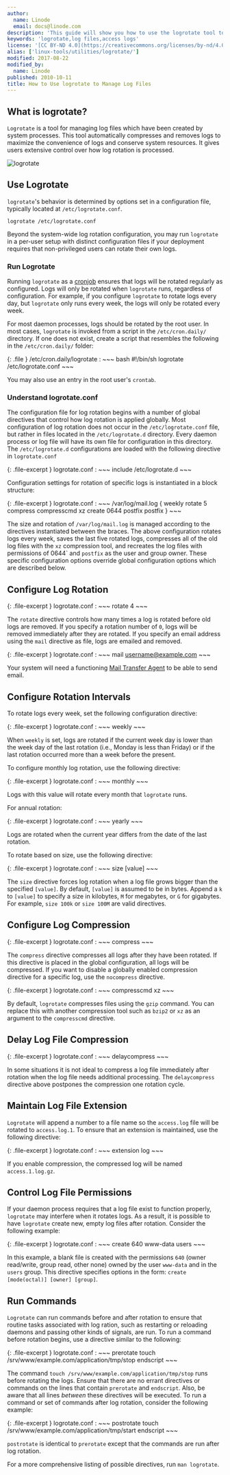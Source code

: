 ```yaml
---
author:
  name: Linode
  email: docs@linode.com
description: 'This guide will show you how to use the logrotate tool to manage logfiles.'
keywords: 'logrotate,log files,access logs'
license: '[CC BY-ND 4.0](https://creativecommons.org/licenses/by-nd/4.0)'
alias: ['linux-tools/utilities/logrotate/']
modified: 2017-08-22
modified_by:
  name: Linode
published: 2010-10-11
title: How to Use logrotate to Manage Log Files
---
```


## What is logrotate?

`Logrotate` is a tool for managing log files which have been created by system processes. This tool automatically compresses and removes logs to maximize the convenience of logs and conserve system resources. It gives users extensive control over how log rotation is processed.

![logrotate](/docs/assets/logrotate.jpg)

## Use Logrotate

`logrotate`'s behavior is determined by options set in a configuration file, typically located at `/etc/logrotate.conf`.

    logrotate /etc/logrotate.conf

Beyond the system-wide log rotation configuration, you may run `logrotate` in a per-user setup with distinct configuration files if your deployment requires that non-privileged users can rotate their own logs.

### Run Logrotate

Running `logrotate` as a [cronjob](/docs/tools-reference/tools/schedule-tasks-with-cron) ensures that logs will be rotated regularly as configured. Logs will only be rotated when `logrotate` runs, regardless of configuration. For example, if you configure `logrotate` to rotate logs every day, but `logrotate` only runs every week, the logs will only be rotated every week.

For most daemon processes, logs should be rotated by the root user. In most cases, `logrotate` is invoked from a script in the `/etc/cron.daily/` directory. If one does not exist, create a script that resembles the following in the `/etc/cron.daily/` folder:

{: .file }
/etc/cron.daily/logrotate
:   ~~~ bash
    #!/bin/sh
    logrotate /etc/logrotate.conf
    ~~~

You may also use an entry in the root user's `crontab`.

### Understand logrotate.conf

The configuration file for log rotation begins with a number of global directives that control how log rotation is applied globally. Most configuration of log rotation does not occur in the `/etc/logrotate.conf` file, but rather in files located in the `/etc/logrotate.d` directory. Every daemon process or log file will have its own file for configuration in this directory. The `/etc/logrotate.d` configurations are loaded with the following directive in `logrotate.conf`

{: .file-excerpt }
logrotate.conf
:   ~~~
    include /etc/logrotate.d
    ~~~

Configuration settings for rotation of specific logs is instantiated in a block structure:

{: .file-excerpt }
logrotate.conf
:   ~~~
    /var/log/mail.log {
      weekly
      rotate 5
      compress
      compresscmd xz
      create 0644 postfix postfix
    }
    ~~~

The size and rotation of `/var/log/mail.log` is managed according to the directives instantiated between the braces. The above configuration rotates logs every week, saves the last five rotated logs, compresses all of the old log files with the `xz` compression tool, and recreates the log files with permissions of 0644\` and `postfix` as the user and group owner. These specific configuration options override global configuration options which are described below.

## Configure Log Rotation

{: .file-excerpt }
logrotate.conf
:   ~~~
    rotate 4
    ~~~

The `rotate` directive controls how many times a log is rotated before old logs are removed. If you specify a rotation number of `0`, logs will be removed immediately after they are rotated. If you specify an email address using the `mail` directive as file, logs are emailed and removed.

{: .file-excerpt }
logrotate.conf
:   ~~~
    mail <username@example.com>
    ~~~

Your system will need a functioning [Mail Transfer Agent](/docs/email/) to be able to send email.

## Configure Rotation Intervals

To rotate logs every week, set the following configuration directive:

{: .file-excerpt }
logrotate.conf
:   ~~~
    weekly
    ~~~

When `weekly` is set, logs are rotated if the current week day is lower than the week day of the last rotation (i.e., Monday is less than Friday) or if the last rotation occurred more than a week before the present.

To configure monthly log rotation, use the following directive:

{: .file-excerpt }
logrotate.conf
:   ~~~
    monthly
    ~~~

Logs with this value will rotate every month that `logrotate` runs.

For annual rotation:

{: .file-excerpt }
logrotate.conf
:   ~~~
    yearly
    ~~~

Logs are rotated when the current year differs from the date of the last rotation.

To rotate based on size, use the following directive:

{: .file-excerpt }
logrotate.conf
:   ~~~
    size [value]
    ~~~

The `size` directive forces log rotation when a log file grows bigger than the specified `[value]`. By default, `[value]` is assumed to be in bytes. Append a `k` to `[value]` to specify a size in kilobytes, `M` for megabytes, or `G` for gigabytes. For example, `size 100k` or `size 100M` are valid directives.

## Configure Log Compression

{: .file-excerpt }
logrotate.conf
:   ~~~
    compress
    ~~~

The `compress` directive compresses all logs after they have been rotated. If this directive is placed in the global configuration, all logs will be compressed. If you want to disable a globally enabled compression directive for a specific log, use the `nocompress` directive.

{: .file-excerpt }
logrotate.conf
:   ~~~
    compresscmd xz
    ~~~

By default, `logrotate` compresses files using the `gzip` command. You can replace this with another compression tool such as `bzip2` or `xz` as an argument to the `compresscmd` directive.

## Delay Log File Compression

{: .file-excerpt }
logrotate.conf
:   ~~~
    delaycompress
    ~~~

In some situations it is not ideal to compress a log file immediately after rotation when the log file needs additional processing. The `delaycompress` directive above postpones the compression one rotation cycle.

## Maintain Log File Extension

`Logrotate` will append a number to a file name so the `access.log` file will be rotated to `access.log.1`. To ensure that an extension is maintained, use the following directive:

{: .file-excerpt }
logrotate.conf
:   ~~~
    extension log
    ~~~

If you enable compression, the compressed log will be named `access.1.log.gz`.

## Control Log File Permissions

If your daemon process requires that a log file exist to function properly, `logrotate` may interfere when it rotates logs. As a result, it is possible to have `logrotate` create new, empty log files after rotation. Consider the following example:

{: .file-excerpt }
logrotate.conf
:   ~~~
    create 640 www-data users
    ~~~

In this example, a blank file is created with the permissions `640` (owner read/write, group read, other none) owned by the user `www-data` and in the `users` group. This directive specifies options in the form: `create [mode(octal)] [owner] [group]`.

## Run Commands

`Logrotate` can run commands before and after rotation to ensure that routine tasks associated with log ration, such as restarting or reloading daemons and passing other kinds of signals, are run. To run a command before rotation begins, use a directive similar to the following:

{: .file-excerpt }
logrotate.conf
:   ~~~
    prerotate
        touch /srv/www/example.com/application/tmp/stop
    endscript
    ~~~

The command `touch /srv/www/example.com/application/tmp/stop` runs before rotating the logs. Ensure that there are no errant directives or commands on the lines that contain `prerotate` and `endscript`. Also, be aware that all lines *between* these directives will be executed. To run a command or set of commands after log rotation, consider the following example:

{: .file-excerpt }
logrotate.conf
:   ~~~
    postrotate
        touch /srv/www/example.com/application/tmp/start
    endscript
    ~~~

`postrotate` is identical to `prerotate` except that the commands are run after log rotation.

For a more comprehensive listing of possible directives, run `man logrotate`.
